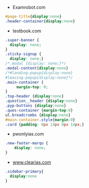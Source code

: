 - Examrobot.com
```CSS
#page-title{display:none}
.header-container{display:none}
```
- testbook.com
```CSS
.super-banner {
  display: none;
}
.sticky-signup {
  display: none;}
/*.modal {display: none;}*/
.modal-content{display:none}
/*#landing-popup{display:none}
#leaving-popup{display:none}*/
.main-container {
     margin-top: 0; 
}
.top-header {display:none}
.question__header {display:none}
.pyp-buttons {display:none}
.ques-container {margin-top:0}
ul.breadcrumbs {display:none}
#main-container.style{margin:0}
.card {padding: 0px 14px 0px 14px;}
```
- pwonlyias.com
```CSS
.new-footer-marqu {
    display: none;
}
```
- www.clearias.com
```CSS
.sidebar-primary{
  display:none
}
```

